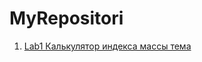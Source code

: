 # MyRepositori
1. [Lab1 Калькулятор индекса массы тема](https://github.com/crycrazy404/BMI_Task1/blob/master/README.md)
